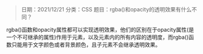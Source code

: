 > 日期：2021/12/21
分类：CSS
题目：rgba()和opacity的透明效果有什么不同？

rgba()函数和opacity属性都可以实现透明效果，他们的区别在于opacity属性(是一个不可继承的属性)作用于元素，以及元素内的所有内容的透明度，而rgba()函数只能用于文字颜色或者背景颜色，且子元素不会继承透明效果。
